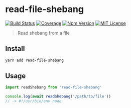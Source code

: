 # read-file-shebang

[![Build Status][github_actions_badge]][github_actions_link]
[![Coverage][coveralls_badge]][coveralls_link]
[![Npm Version][package_version_badge]][package_link]
[![MIT License][license_badge]][license_link]

[github_actions_badge]: https://img.shields.io/github/workflow/status/fisker/read-file-shebang/CI/master?style=flat-square
[github_actions_link]: https://github.com/fisker/read-file-shebang/actions?query=branch%3Amaster
[coveralls_badge]: https://img.shields.io/coveralls/github/fisker/read-file-shebang/master?style=flat-square
[coveralls_link]: https://coveralls.io/github/fisker/read-file-shebang?branch=master
[license_badge]: https://img.shields.io/npm/l/read-file-shebang.svg?style=flat-square
[license_link]: https://github.com/fisker/read-file-shebang/blob/master/license
[package_version_badge]: https://img.shields.io/npm/v/read-file-shebang.svg?style=flat-square
[package_link]: https://www.npmjs.com/package/read-file-shebang

> Read shebang from a file

## Install

```bash
yarn add read-file-shebang
```

## Usage

```js
import readShebang from 'read-file-shebang'

console.log(await readShebang('/path/to/file'))
// -> #!/usr/bin/env node
```
